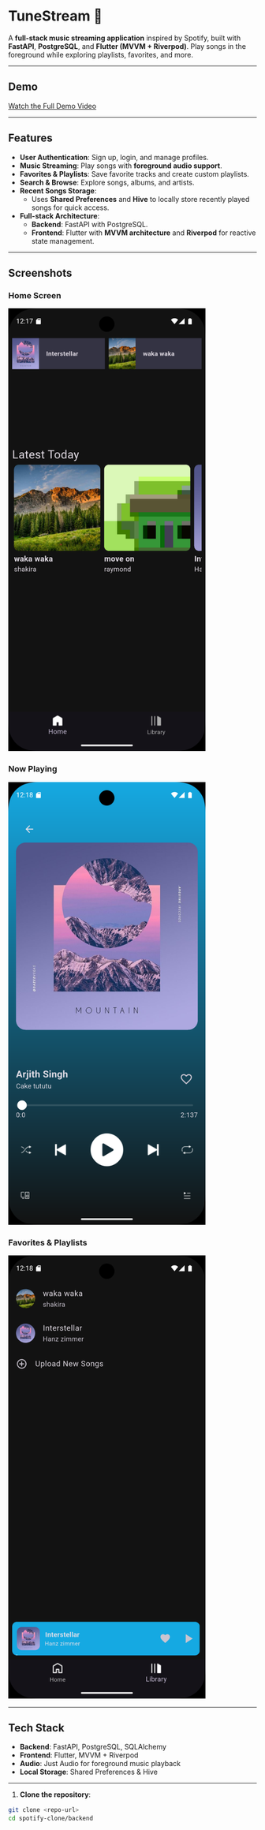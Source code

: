 # TuneStream 🎵

A **full-stack music streaming application** inspired by Spotify, built with **FastAPI**, **PostgreSQL**, and **Flutter (MVVM + Riverpod)**. Play songs in the foreground while exploring playlists, favorites, and more.

---

## Demo


[Watch the Full Demo Video](https://www.youtube.com/shorts/4h58Qp_6Sac)

---

## Features

- **User Authentication**: Sign up, login, and manage profiles.  
- **Music Streaming**: Play songs with **foreground audio support**.  
- **Favorites & Playlists**: Save favorite tracks and create custom playlists.  
- **Search & Browse**: Explore songs, albums, and artists.  
- **Recent Songs Storage**:  
  - Uses **Shared Preferences** and **Hive** to locally store recently played songs for quick access.  
- **Full-stack Architecture**:  
  - **Backend**: FastAPI with PostgreSQL.  
  - **Frontend**: Flutter with **MVVM architecture** and **Riverpod** for reactive state management.

---

## Screenshots

### Home Screen
<img src="./assets/home.png" alt="Home Screen" width="400"/>

### Now Playing
<img src="./assets/now_playing.png" alt="Now Playing" width="400"/>

### Favorites & Playlists
<img src="./assets/favorites.png" alt="Favorites" width="400"/>


---

## Tech Stack

- **Backend**: FastAPI, PostgreSQL, SQLAlchemy  
- **Frontend**: Flutter, MVVM + Riverpod  
- **Audio**: Just Audio for foreground music playback  
- **Local Storage**: Shared Preferences & Hive  

---



1. **Clone the repository**:  
```bash
git clone <repo-url>
cd spotify-clone/backend
